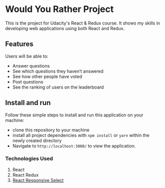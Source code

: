 # Would You Rather Project

This is the project for Udacity's React & Redux course.
It shows my skills in developing web applications using both React and Redux.

## Features
Users will be able to:
* Answer questions
* See which questions they haven’t answered
* See how other people have voted
* Post questions
* See the ranking of users on the leaderboard


## Install and run
Follow these simple steps to install and run this application on your machine:

* clone this repository to your machine
* install all project dependencies with `npm install` or `yarn` within the newly created directory
* Navigate to `http://localhost:3000/` to view the application.

### Technologies Used
1. React
2. React Redux
3. [React Responsive Select](https://www.npmjs.com/package/react-responsive-select)
